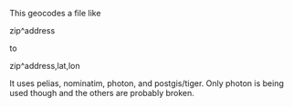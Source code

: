 This geocodes a file like

zip^address

to

zip^address,lat,lon

It uses pelias, nominatim, photon, and postgis/tiger. Only photon is being used though and the others are probably broken.
